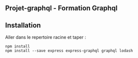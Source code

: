 ## Projet-graphql - Formation Graphql ##

## Installation ##
Aller dans le repertoire racine et taper :
```
npm install
npm install --save express express-graphql graphql lodash

